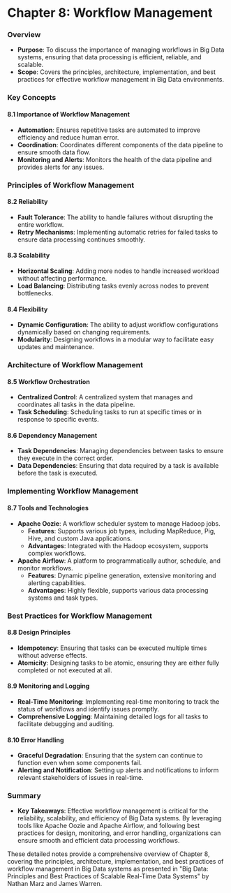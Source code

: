 # Chapter 8: Workflow Management

### Overview
- **Purpose**: To discuss the importance of managing workflows in Big Data systems, ensuring that data processing is efficient, reliable, and scalable.
- **Scope**: Covers the principles, architecture, implementation, and best practices for effective workflow management in Big Data environments.

### Key Concepts

#### 8.1 Importance of Workflow Management
- **Automation**: Ensures repetitive tasks are automated to improve efficiency and reduce human error.
- **Coordination**: Coordinates different components of the data pipeline to ensure smooth data flow.
- **Monitoring and Alerts**: Monitors the health of the data pipeline and provides alerts for any issues.

### Principles of Workflow Management

#### 8.2 Reliability
- **Fault Tolerance**: The ability to handle failures without disrupting the entire workflow.
- **Retry Mechanisms**: Implementing automatic retries for failed tasks to ensure data processing continues smoothly.

#### 8.3 Scalability
- **Horizontal Scaling**: Adding more nodes to handle increased workload without affecting performance.
- **Load Balancing**: Distributing tasks evenly across nodes to prevent bottlenecks.

#### 8.4 Flexibility
- **Dynamic Configuration**: The ability to adjust workflow configurations dynamically based on changing requirements.
- **Modularity**: Designing workflows in a modular way to facilitate easy updates and maintenance.

### Architecture of Workflow Management

#### 8.5 Workflow Orchestration
- **Centralized Control**: A centralized system that manages and coordinates all tasks in the data pipeline.
- **Task Scheduling**: Scheduling tasks to run at specific times or in response to specific events.

#### 8.6 Dependency Management
- **Task Dependencies**: Managing dependencies between tasks to ensure they execute in the correct order.
- **Data Dependencies**: Ensuring that data required by a task is available before the task is executed.

### Implementing Workflow Management

#### 8.7 Tools and Technologies
- **Apache Oozie**: A workflow scheduler system to manage Hadoop jobs.
  - **Features**: Supports various job types, including MapReduce, Pig, Hive, and custom Java applications.
  - **Advantages**: Integrated with the Hadoop ecosystem, supports complex workflows.
- **Apache Airflow**: A platform to programmatically author, schedule, and monitor workflows.
  - **Features**: Dynamic pipeline generation, extensive monitoring and alerting capabilities.
  - **Advantages**: Highly flexible, supports various data processing systems and task types.

### Best Practices for Workflow Management

#### 8.8 Design Principles
- **Idempotency**: Ensuring that tasks can be executed multiple times without adverse effects.
- **Atomicity**: Designing tasks to be atomic, ensuring they are either fully completed or not executed at all.

#### 8.9 Monitoring and Logging
- **Real-Time Monitoring**: Implementing real-time monitoring to track the status of workflows and identify issues promptly.
- **Comprehensive Logging**: Maintaining detailed logs for all tasks to facilitate debugging and auditing.

#### 8.10 Error Handling
- **Graceful Degradation**: Ensuring that the system can continue to function even when some components fail.
- **Alerting and Notification**: Setting up alerts and notifications to inform relevant stakeholders of issues in real-time.

### Summary
- **Key Takeaways**: Effective workflow management is critical for the reliability, scalability, and efficiency of Big Data systems. By leveraging tools like Apache Oozie and Apache Airflow, and following best practices for design, monitoring, and error handling, organizations can ensure smooth and efficient data processing workflows.

These detailed notes provide a comprehensive overview of Chapter 8, covering the principles, architecture, implementation, and best practices of workflow management in Big Data systems as presented in "Big Data: Principles and Best Practices of Scalable Real-Time Data Systems" by Nathan Marz and James Warren.